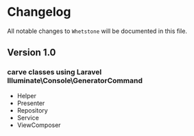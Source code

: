 # Changelog

All notable changes to `Whetstone` will be documented in this file.

## Version 1.0

### carve classes using Laravel Illuminate\Console\GeneratorCommand
- Helper
- Presenter
- Repository
- Service
- ViewComposer